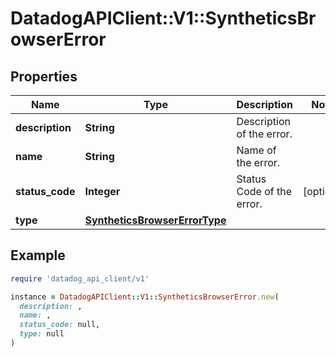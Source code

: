 # DatadogAPIClient::V1::SyntheticsBrowserError

## Properties

| Name | Type | Description | Notes |
| ---- | ---- | ----------- | ----- |
| **description** | **String** | Description of the error. |  |
| **name** | **String** | Name of the error. |  |
| **status_code** | **Integer** | Status Code of the error. | [optional] |
| **type** | [**SyntheticsBrowserErrorType**](SyntheticsBrowserErrorType.md) |  |  |

## Example

```ruby
require 'datadog_api_client/v1'

instance = DatadogAPIClient::V1::SyntheticsBrowserError.new(
  description: ,
  name: ,
  status_code: null,
  type: null
)
```

